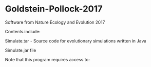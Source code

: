 # Goldstein-Pollock-2017
Software from Nature Ecology and Evolution 2017

Contents include:

Simulate.tar - Source code for evolutionary simulations written in Java

Simulate.jar file

Note that this program requires access to:
  
